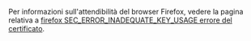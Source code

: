 Per informazioni sull'attendibilità del browser Firefox, vedere la pagina relativa a [firefox SEC_ERROR_INADEQUATE_KEY_USAGE errore del certificato](xref:security/enforcing-ssl#trust-ff).